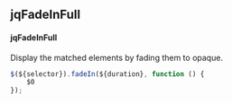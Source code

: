 ## jqFadeInFull
#### jqFadeInFull
Display the matched elements by fading them to opaque.
```javascript
$(${selector}).fadeIn(${duration}, function () {
	$0
});
```
